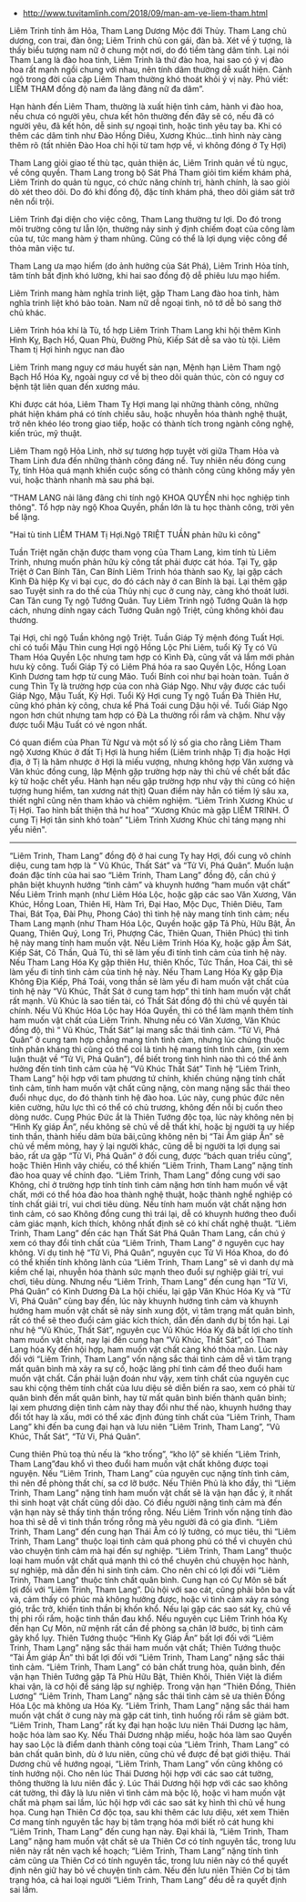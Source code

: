 - http://www.tuvitamlinh.com/2018/09/man-am-ve-liem-tham.html

Liêm Trinh tính âm Hỏa, Tham Lang Dương Mộc đới Thủy. Tham Lang chủ dương, con trai, đàn ông; Liêm Trinh chủ con gái, đàn bà. Xét về ý tượng, là thấy biểu tượng nam nữ ở chung một nơi, do đó tiềm tàng dâm tính. Lại nói Tham Lang là đào hoa tinh, Liêm Trinh là thứ đào hoa, hai sao có ý vị đào hoa rất mạnh ngồi chung với nhau, nên tính dâm thường dễ xuất hiện. Cảnh ngộ trong đời của cặp Liêm Tham thường khó thoát khỏi ý vị này. Phú viết: LIÊM  THAM đồng độ nam đa lãng đãng nữ đa dâm”.

Hạn hành đến Liêm Tham, thường là xuất hiện tình cảm, hành vi đào hoa, nếu chưa có người yêu, chưa kết hôn thường đến đây sẽ có, nếu đã có người yêu, đã kết hôn, dễ sinh sự ngoại tình, hoặc tình yêu tay ba. Khi có thêm các dâm tinh như Đào Hồng Diêu, Xương Khúc...tình hình này càng thêm rõ (tất nhiên Đào Hoa chỉ hội từ tam hợp về, vì không đóng ở Tỵ Hợi)

Tham Lang giỏi giao tế thù tạc, quản thiện ác, Liêm Trinh quản về tù ngục, về công quyền. Tham Lang trong bộ Sát Phá Tham giỏi tìm kiếm khám phá, Liêm Trinh do quản tù ngục, có chức năng chính trị, hành chính, là sao giỏi dò xét theo dõi. Do đó khi đồng độ, đặc tính khám phá, theo dõi giám sát trở nên nổi trội.

Liêm Trinh đại diện cho việc công, Tham Lang thường tư lợi. Do đó trong môi trường công tư lẫn lộn, thường nảy sinh ý định chiếm đoạt của công làm của tư, tức mang hàm ý tham nhũng. Cũng có thể là lợi dụng việc công để thỏa mãn việc tư.

Tham Lang ưa mạo hiểm (do ảnh hưởng của Sát Phá), Liêm Trinh Hỏa tính, tâm tính bất định khó lường, khi hai sao đồng độ dễ phiêu lưu mạo hiểm.

Liêm Trinh mang hàm nghĩa trinh liệt, gặp Tham Lang đào hoa tinh, hàm nghĩa trinh liệt khó bảo toàn. Nam nữ dễ ngoại tình, nô tớ dễ bỏ sang thờ chủ khác.

Liêm Trinh hóa khí là Tù, tổ hợp Liêm Trinh Tham Lang khi hội thêm Kình Hình Kỵ, Bạch Hổ, Quan Phù, Đường Phù, Kiếp Sát dễ sa vào tù tội. Liêm Tham tị Hợi hình ngục nan đào

Liêm Trinh mang nguy cơ máu huyết sản nạn, Mệnh hạn Liêm Tham ngộ Bạch Hổ Hóa Kỵ, ngoài nguy cơ về bị theo dõi quản thúc, còn có nguy cơ bệnh tật liên quan đến xương máu.

Khi được cát hóa, Liêm Tham Tỵ Hợi mang lại những thành công, những phát hiện khám phá có tính chiều sâu, hoặc nhuyễn hóa thành nghệ thuật, trở nên khéo léo trong giao tiếp, hoặc có thành tích trong ngành công nghệ, kiến trúc, mỹ thuật.

Liêm Tham ngộ Hỏa Linh, nhờ sự tương hợp tuyệt vời giữa Tham Hỏa và Tham Linh đưa đến những thành công đáng nể. Tuy nhiên nếu đóng cung Tỵ, tính Hỏa quá mạnh khiến cuộc sống có thành công cũng không mấy yên vui, hoặc thành nhanh mà sau phá bại.

“THAM LANG nải lãng đãng chi tính ngộ KHOA QUYỀN nhi học nghiệp tinh thông". Tổ hợp này ngộ Khoa Quyền, phần lớn là tu học thành công, trời yên bể lặng.

"Hai tù tinh LIÊM THAM Tị Hợi.Ngộ TRIỆT TUẦN phản hữu kì công"

Tuần Triệt ngăn chặn được tham vọng của Tham Lang, kìm tính tù Liêm Trinh, nhưng muốn phản hữu kỳ công tất phải được cát hóa.
Tại Tỵ, gặp Triệt ở Can Bính Tân, Can Bính Liêm Trinh hóa thành sao Kỵ, lại gặp cách Kình Đà hiệp Kỵ vi bại cục, do đó cách này ở can Bính là bại. Lại thêm gặp sao Tuyệt sinh ra do thế của Thủy nhị cục ở  cung này, càng khó thoát lưới.
Can Tân cung Tỵ ngộ Tướng Quân. Tuy Liêm Trinh ngộ Tướng Quân là hợp cách, nhưng dính ngay cách Tướng Quân ngộ Triệt, cũng không khỏi đau thương.

Tại Hợi, chỉ ngộ Tuần không ngộ Triệt. Tuần Giáp Tý mệnh đóng Tuất Hợi. chỉ có tuổi Mậu Thìn cung Hợi ngộ Hồng Lộc Phi Liêm, tuổi Kỷ Tỵ có Vũ Tham Hóa Quyền Lộc nhưng tam hợp có Kình Đà, cũng vất vả lắm mới phản hưu kỳ công. Tuổi Giáp Tý có Liêm Phá hóa ra sao Quyền Lộc, Hồng Loan Kình Dương tam hợp từ cung Mão. Tuổi Bính coi như bại hoàn toàn.
Tuần ở cung Thìn Tỵ là trường hợp của con nhà Giáp Ngọ. Như vậy được các tuổi Giáp Ngọ, Mậu Tuất, Kỷ Hợi. Tuổi Kỷ Hợi cung Tỵ ngộ Tuần Đà Thiên Hư, cũng khó phản kỳ công, chưa kể Phá Toái cung Dậu hội về. Tuổi Giáp Ngọ ngon hơn chút nhưng tam hợp có Đà La thường rối rắm và chậm. Như vậy được tuổi Mậu Tuất có vẻ ngon nhất.

Có quan điểm của Phan Tử Ngư và một số lý số gia cho rằng Liêm Tham ngộ Xương Khúc ở đất Tị Hợi là hung hiểm (Liêm trinh nhập Tị địa hoặc Hợi địa, ở Tị là hãm nhược ở Hợi là miếu vượng, nhưng không hợp Văn xương và Văn khúc đồng cung, lập Mệnh gặp trường hợp này thì chủ về chết bất đắc kỳ tử hoặc chết yểu. Hành hạn nếu gặp trường hợp như vậy thì cũng có hiện tượng hung hiểm, tan xương nát thịt)
Quan điểm này hẳn có tiềm lý sâu xa, thiết nghĩ cũng nên tham khảo và chiêm nghiệm.
“Liêm Trinh Xương Khúc ư Tị Hợi. Tao hình bất thiện thả hư hoa”
“Xương Khúc mà gặp LIÊM TRINH. Ở cung Tị Hợi tân sinh khó toàn”
"Liêm Trinh Xương Khúc chỉ táng mạng nhi yểu niên".


----

“Liêm Trinh, Tham Lang” đồng độ ở hai cung Tỵ hay Hợi, đối cung vô chính diệu, cung tam hợp là “ Vũ Khúc, Thất Sát” và “Tử Vi, Phá Quân”.
Muốn luận đoán đặc tính của hai sao “Liêm Trinh, Tham Lang” đồng độ, cần chú ý phân biệt khuynh hướng “tình cảm” và khuynh hướng “ham muốn vật chất”
Nếu Liêm Trinh mạnh (như Liêm Hóa Lộc, hoặc gặp các sao Văn Xương, Văn Khúc, Hồng Loan, Thiên Hỉ, Hàm Trì, Đại Hao, Mộc Dục, Thiên Diêu, Tam Thai, Bát Tọa, Đài Phụ, Phong Cáo) thì tinh hệ này mang tính tình cảm; nếu Tham Lang mạnh (như Tham Hóa Lộc, Quyền hoặc gặp Tả Phù, Hữu Bật, Ân Quang, Thiên Quý, Long Trì, Phượng Các, Thiên Quan, Thiên Phúc) thì tinh hệ này mang tính ham muốn vật.
Nếu Liêm Trinh Hóa Kỵ, hoặc gặp Âm Sát, Kiếp Sát, Cô Thần, Quả Tú, thì sẽ làm yếu đi tính tình cảm của tinh hệ này. Nếu Tham Lang Hóa Kỵ gặp thiên Hư, thiên Khốc, Tức Thần, Hoa Cái, thì sẽ làm yếu đi tính tình cảm của tinh hệ này.
Nếu Tham Lang Hóa Kỵ gặp Địa Không Địa Kiếp, Phá Toái, vong thần sẽ làm yếu đi ham muốn vật chất của tinh hệ này
“Vũ Khúc, Thất Sát ở cung tam hợp” thì tính ham muốn vật chất rất mạnh. Vũ Khúc là sao tiền tài, có Thất Sát đồng độ thì chủ về quyền tài chính. Nếu Vũ Khúc Hóa Lộc hay Hóa Quyền, thì có thể làm mạnh thêm tính ham muốn vật chất của Liêm Trinh. Nhưng nếu có Văn Xương, Văn Khúc đồng độ, thì “ Vũ Khúc, Thất Sát” lại mang sắc thái tình cảm.
“Tử Vi, Phá Quân” ở  cung tam hợp chẳng mang tính tình cảm, nhưng lúc chúng thuộc tính phản kháng thì cũng có thể coi là tinh hệ mang tính tình cảm, (xin xem luận thuật về “Tử Vi, Phá Quân”), để biết trong tình hình nào thì có thể ảnh hưởng đến tính tình cảm  của hệ “Vũ Khúc Thất Sát”
Tinh hệ “Liêm Trinh, Tham Lang” hội hợp với tam phương tứ chính, khiến chúng nặng tính chất tình cảm, tính ham muốn vật chất cũng nặng, còn mang nặng sắc thái theo đuổi nhục dục, do đó thành tinh hệ đào hoa. Lúc này, cung phúc đức nên kiên cường, hữu lực thì có thể có chủ trương, không đến nỗi bị cuốn theo dòng nước.
Cung Phúc Đức ắt là Thiên Tướng độc tọa, lúc này không nên bị “Hình Kỵ giáp Ấn”, nếu không sẽ chủ về dễ thất khí, hoặc bị người ta uy hiếp tinh thần, thành hiếu dâm bừa bãi,cũng không nên bị “Tài Ấm giáp Ấn” sẽ chủ về mềm mỏng, hay ỷ lại người khác, cũng dễ bị người ta lợi dụng sai bảo, rất ưa gặp “Tử Vi, Phá Quân” ở đối cung, được “bách quan triều củng”, hoặc Thiên Hình vây chiếu, có thể khiến “Liêm Trinh, Tham Lang” nặng tính đào hoa quay về chính đạo.
“Liêm Trinh, Tham Lang” đồng cung với sao Không, chỉ ở trường hợp tính tính tình cảm nặng hơn tính ham muốn về vật chất, mới có thể hóa đào hoa thành nghệ thuật, hoặc thành nghề nghiệp có tính chất giải trí, vui chơi tiêu dùng. Nếu tính ham muốn vật chất nặng hơn tình cảm, có sao Không đồng cung thì trái lại, dễ có khuynh hướng theo đuổi cảm giác mạnh, kích thích, không nhất định sẽ có khí chất nghệ thuật.
“Liêm Trinh, Tham Lang” đến các hạn Thất Sát Phá Quân Tham Lang, cần chú ý xem có thay đổi tính chất của “Liêm Trinh, Tham Lang” ở nguyên cục hay không.
Ví dụ tinh hệ “Tử Vi, Phá Quân”, nguyên cục Tử Vi Hóa Khoa, do đó có thể khiến tính không lành của “Liêm Trinh, Tham Lang” sẽ vì danh dự mà kiềm chế lại, nhuyễn hóa thành sức mạnh theo đuổi sự nghiệp giải trí, vui chơi, tiêu dùng. Nhưng nếu  “Liêm Trinh, Tham Lang” đến cung hạn “Tử Vi, Phá Quân” có Kình Dương Đà La hội chiếu, lại gặp Văn Khúc Hóa Kỵ và “Tử Vi, Phá Quân” cùng bay đến, lúc này khuynh hướng tình cảm và khuynh hướng ham muốn vật chất sẽ nảy sinh xung đột, vì tâm trạng mất quân bình, rất có thể sẽ theo đuổi cảm giác kích thích, dẫn đến danh dự bị tổn hại.
Lại như hệ “Vũ Khúc, Thất Sát”, nguyên cục Vũ Khúc Hóa Kỵ đã bất lợi cho tính ham muốn vật chất, nay lại đến cung hạn “Vũ Khúc, Thất Sát”, có Tham Lang hóa Kỵ đến hội hợp, ham muốn vật chất càng khó thỏa mãn. Lúc này đối với  “Liêm Trinh, Tham Lang” vốn nặng sắc thái tình  cảm dễ vì tâm trạng mất quân bình mà xảy ra sự cố, hoặc lãng phí tình cảm để theo đuổi ham muốn vật chất.
Cần phải luận đoán như vậy, xem tính chất của nguyên cục sau khi cộng thêm tính chất của lưu diệu sẽ diễn biến ra sao, xem có phải từ quân bình đến mất quân bình, hay từ mất quân bình biến thành quân bình; lại xem phương diện tình cảm này thay đổi như thế nào, khuynh hướng thay đổi tốt hay là xấu, mới có thể xác định đúng tính chất của “Liêm Trinh, Tham Lang” khi đến ba cung đại hạn và lưu niên “Liêm Trinh, Tham Lang”, “Vũ Khúc, Thất Sát”, “Tử Vi, Phá Quân”.

Cung thiên Phủ toạ thủ nếu là “kho trống”, “kho lộ” sẽ khiến “Liêm Trinh, Tham Lang”đau khổ vì theo đuổi ham muốn vật chất không được toại nguyện. Nếu “Liêm Trinh, Tham Lang”  của nguyên cục nặng tính tình cảm, thì nên đề phòng thất chí, sa cơ lỡ bước.
Nếu Thiên Phủ là kho đầy, thì “Liêm Trinh, Tham Lang” nặng tính ham muốn vật chất sẽ là vận hạn đắc ý, ít nhất thì sinh hoạt vật chất cũng dồi dào. Có điều người nặng tình cảm mà đến vận hạn này sẽ thấy tinh thần trống rỗng. Nếu Liêm Trinh vốn nặng tính đào hoa thì sẽ dễ vì tinh thần trống rỗng mà yêu người đã có gia đình.
“Liêm Trinh, Tham Lang” đến cung hạn Thái Âm có lý tưởng, có mục tiêu, thì “Liêm Trinh, Tham Lang” thuộc loại tình cảm quá phong phú có thể vì chuyên chú vào chuyện tình cảm mà hại đến sự nghiệp. “Liêm Trinh, Tham Lang” thuộc loại ham muốn vật chất quá mạnh thì có thể chuyên chú chuyện học hành, sự nghiệp, mà dẫn đến hi sinh tình cảm. Cho nên chỉ có lợi đối với “Liêm Trinh, Tham Lang” thuộc tính chất quân bình.
Cung hạn có Cự Môn sẽ bất lợi đối với “Liêm Trinh, Tham Lang”. Dù hội với sao cát, cũng phải bôn ba vất vả, cảm thấy có phúc mà không hưởng được, hoặc vì tình cảm xảy ra sóng gió, trắc trở, khiến tinh thần bị khốn khổ. Nếu lại gặp các sao sát kỵ, chủ về thị phi rối rắm, hoặc tinh thần đau khổ.
Nếu nguyên cục Liêm Trinh hóa Kỵ đến hạn  Cự Môn, nữ mệnh rất cần đề phòng sa chân lỡ bước, bị tình cảm gây khổ lụy.
Thiên Tướng thuộc “Hình Kỵ Giáp Ấn” bất lợi đối với “Liêm Trinh, Tham Lang” nặng sắc thái ham muốn vật chất; Thiên Tướng thuộc “Tài Âm giáp Ấn” thì bất lợi đối với “Liêm Trinh, Tham Lang” nặng sắc thái tình cảm.
“Liêm Trinh, Tham Lang” có bản chất trung hòa, quân bình, đến vận hạn Thiên Tướng gặp Tả Phù Hữu Bật, Thiên Khôi, Thiên Việt là điểm khai vận, là cơ hội để sáng lập sự nghiệp.
Trong vận hạn “Thiên Đồng, Thiên Lương” “Liêm Trinh, Tham Lang” nặng sắc thái tình cảm sẽ ưa thiên Đồng Hóa Lộc mà không ưa Hóa Kỵ. “Liêm Trinh, Tham Lang” nặng sắc thái ham muốn vật chất ở cung này mà gặp cát tinh, tình huống rối rắm sẽ giảm bớt.
“Liêm Trinh, Tham Lang” rất kỵ đại hạn hoặc lưu niên Thái Dương lạc hãm, hoặc hóa làm sao Kỵ. Nếu Thái Dương nhập miếu, hoặc hóa làm sao Quyền hay sao Lộc là điểm danh thành công toại của “Liêm Trinh, Tham Lang” có bản chất quân bình, dù ở lưu niên, cũng chủ về được đề bạt giới thiệu.
Thái Dương chủ về hướng ngoại, “Liêm Trinh, Tham Lang” vốn cũng không có tính hướng nội. Cho nên lúc Thái Dương hội hợp với các sao cát tường, thông thường là lưu niên đắc ý. Lúc Thái Dương hội hợp với các sao không cát tường, thì đây là lưu niên vì tình cảm mà bộc lộ, hoặc vì ham muốn vật chất mà phạm sai lầm, lúc hội hợp với các sao sát kỵ hình thì chủ về hung họa.
Cung hạn Thiên Cơ độc tọa, sau khi thêm các lưu diệu, xét xem Thiên Cơ mang tính nguyên tắc hay bị tâm trạng hóa mới biết rõ cát hung khi “Liêm Trinh, Tham Lang” đến cung hạn này. Đại khái là, “Liêm Trinh, Tham Lang” nặng ham muốn vật chất sẽ ưa Thiên Cơ  có tính nguyên tắc, trong lưu niên này rất nên vạch kế hoạch; “Liêm Trinh, Tham Lang” nặng tính tình cảm cũng ưa Thiên Cơ có tính nguyên tắc, trong lưu niên này có thể quyết định nên giữ hay bỏ về chuyện tình cảm. Nếu đến lưu niên Thiên Cơ bị tâm trạng hóa, cả hai loại người “Liêm Trinh, Tham Lang” đều dễ ra quyết định sai lầm.
